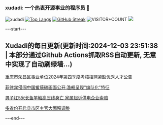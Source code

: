 ### xudadi: 一个热衷开源事业的程序员 👋

![xudadi](https://github-readme-stats-git-masterorgs-github-readme-stats-team.vercel.app/api?username=xudadi)
[![Top Langs](https://github-readme-stats.vercel.app/api/top-langs/?username=xudadi)](https://github.com/anuraghazra/github-readme-stats)
[![GitHub Streak](https://streak-stats.demolab.com?user=xudadi&locale=zh_Hans)](https://git.io/streak-stats)
![VISITOR+COUNT](https://komarev.com/ghpvc/?username=xudadi&label=VISITOR+COUNT)
![](https://raw.githubusercontent.com/xudadi/xudadi/main/assets/github-contribution-grid-snake.svg)


---start---

## Xudadi的每日更新(更新时间:2024-12-03 23:51:38 | 本部分通过Github Actions抓取RSS自动更新, 无意中实现了自动刷绿墙...)

[重庆市荣昌区事业单位2024年第四季度考核招聘紧缺优秀人才公告](https://www.gongkaoleida.com/article/2217214)

[菲律宾侵闯中国鲎藤礁画面公开:渔船呈现"编队化"特征](https://m.163.com/news/article/JIG4RORH0514R9OJ.html)

[男子扛5米长鱼竿触高压线身亡 家属起诉供电企业索赔](https://m.163.com/news/article/JIG4GFJ3051492T3.html)

[多省份开启县市区主官大面积调整](https://m.163.com/news/article/JIG0QKBT0514R9P4.html)

---end---
